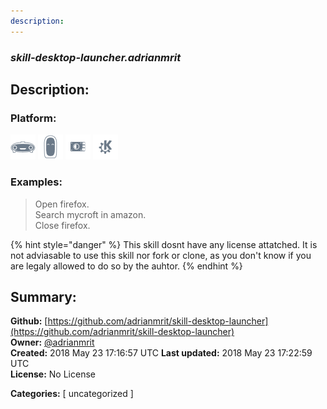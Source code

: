 ```yaml
---
description: 
---
```


### _skill-desktop-launcher.adrianmrit_  
## Description:  
  
  
  
### Platform:  
 ![Mark I](../.gitbook/assets/mark-1-icon.png)  ![Mark II](../.gitbook/assets/mark-2-icon.png)  ![Picroft](../.gitbook/assets/picroft-icon.png)  ![plasmoid](../.gitbook/assets/kde.png)   
### Examples:  
> Open firefox.  
> Search mycroft in amazon.  
> Close firefox.  
  
{% hint style="danger" %}
This skill dosnt have any license attatched. It is not adviasable to use this skill nor fork or clone, as you don't know if you are legaly allowed to do so by the auhtor.
{% endhint %}
  
## Summary:  
**Github:** [https://github.com/adrianmrit/skill-desktop-launcher](https://github.com/adrianmrit/skill-desktop-launcher)  
**Owner:** [@adrianmrit](https://github.com/adrianmrit)  
**Created:** 2018 May 23 17:16:57 UTC  **Last updated:** 2018 May 23 17:22:59 UTC  
**License:** No License  
  
**Categories:** [ uncategorized ]   
